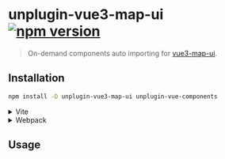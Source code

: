 # unplugin-vue3-map-ui [![npm version](https://img.shields.io/npm/v/unplugin-vue3-map-ui.svg)](https://npmjs.org/package/unplugin-vue3-map-ui)

> On-demand components auto importing for [vue3-map-ui](https://github.com/nikolaynau/vue3-map-ui).

## Installation

```bash
npm install -D unplugin-vue3-map-ui unplugin-vue-components
```

<details>
<summary>Vite</summary>
<br>

```ts
// vite.config.ts
import { defineConfig } from 'vite';
import Components from 'unplugin-vue-components/vite';
import { Vue3MapUiResolver } from 'unplugin-vue3-map-ui';

export default defineConfig({
  // ...
  plugins: [
    // ...
    Components({
      resolvers: [Vue3MapUiResolver()]
    })
  ]
});
```

<br>
</details>

<details>
<summary>Webpack</summary>
<br>

```ts
// webpack.config.js
const Components = require('unplugin-vue-components/webpack');
const { Vue3MapUiResolver } = require('unplugin-vue3-map-ui');

module.exports = {
  // ...
  plugins: [
    Components({
      resolvers: [Vue3MapUiResolver()]
    })
  ]
};
```

<br>
</details>

## Usage
